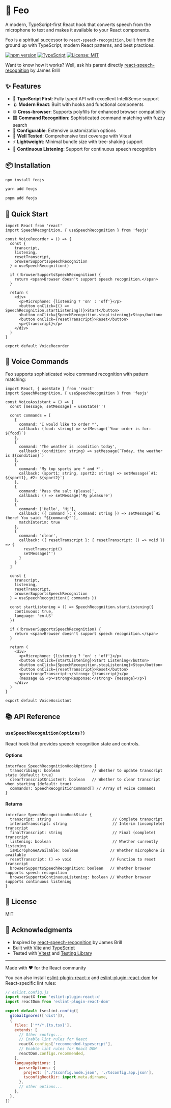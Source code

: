 # 🎤 Feo

A modern, TypeScript-first React hook that converts speech from the microphone to text and makes it available to your React components.

Feo is a spiritual successor to `react-speech-recognition`, built from the ground up with TypeScript, modern React patterns, and best practices.

[![npm version](https://img.shields.io/npm/v/feojs.svg)](https://www.npmjs.com/package/feojs)
[![TypeScript](https://img.shields.io/badge/TypeScript-007ACC?style=flat&logo=typescript&logoColor=white)](https://www.typescriptlang.org/)
[![License: MIT](https://img.shields.io/badge/License-MIT-yellow.svg)](https://opensource.org/licenses/MIT)

Want to know how it works? Well, ask his parent directly [react-speech-recognition](https://github.com/JamesBrill/react-speech-recognition) by James Brill

## ✨ Features

- 🎯 **TypeScript First**: Fully typed API with excellent IntelliSense support
- 🪝 **Modern React**: Built with hooks and functional components
- 🌐 **Cross-browser**: Supports polyfills for enhanced browser compatibility
- 🎛️ **Command Recognition**: Sophisticated command matching with fuzzy search
- 🔧 **Configurable**: Extensive customization options
- 🧪 **Well Tested**: Comprehensive test coverage with Vitest
- ⚡ **Lightweight**: Minimal bundle size with tree-shaking support
- 🔄 **Continuous Listening**: Support for continuous speech recognition

## 📦 Installation

```bash
npm install feojs
```

```bash
yarn add feojs
```

```bash
pnpm add feojs
```

## 🚀 Quick Start

```tsx
import React from 'react'
import SpeechRecognition, { useSpeechRecognition } from 'feojs'

const VoiceRecorder = () => {
  const {
    transcript,
    listening,
    resetTranscript,
    browserSupportsSpeechRecognition
  } = useSpeechRecognition()

  if (!browserSupportsSpeechRecognition) {
    return <span>Browser doesn't support speech recognition.</span>
  }

  return (
    <div>
      <p>Microphone: {listening ? 'on' : 'off'}</p>
      <button onClick={() => SpeechRecognition.startListening()}>Start</button>
      <button onClick={SpeechRecognition.stopListening}>Stop</button>
      <button onClick={resetTranscript}>Reset</button>
      <p>{transcript}</p>
    </div>
  )
}

export default VoiceRecorder
```

## 🎯 Voice Commands

Feo supports sophisticated voice command recognition with pattern matching:

```tsx
import React, { useState } from 'react'
import SpeechRecognition, { useSpeechRecognition } from 'feojs'

const VoiceAssistant = () => {
  const [message, setMessage] = useState('')
  
  const commands = [
    {
      command: 'I would like to order *',
      callback: (food: string) => setMessage(`Your order is for: ${food}`)
    },
    {
      command: 'The weather is :condition today',
      callback: (condition: string) => setMessage(`Today, the weather is ${condition}`)
    },
    {
      command: 'My top sports are * and *',
      callback: (sport1: string, sport2: string) => setMessage(`#1: ${sport1}, #2: ${sport2}`)
    },
    {
      command: 'Pass the salt (please)',
      callback: () => setMessage('My pleasure')
    },
    {
      command: ['Hello', 'Hi'],
      callback: ({ command }: { command: string }) => setMessage(`Hi there! You said: "${command}"`),
      matchInterim: true
    },
    {
      command: 'clear',
      callback: ({ resetTranscript }: { resetTranscript: () => void }) => {
        resetTranscript()
        setMessage('')
      }
    }
  ]

  const {
    transcript,
    listening,
    resetTranscript,
    browserSupportsSpeechRecognition
  } = useSpeechRecognition({ commands })

  const startListening = () => SpeechRecognition.startListening({ 
    continuous: true, 
    language: 'en-US' 
  })

  if (!browserSupportsSpeechRecognition) {
    return <span>Browser doesn't support speech recognition.</span>
  }

  return (
    <div>
      <p>Microphone: {listening ? 'on' : 'off'}</p>
      <button onClick={startListening}>Start Listening</button>
      <button onClick={SpeechRecognition.stopListening}>Stop</button>
      <button onClick={resetTranscript}>Reset</button>
      <p><strong>Transcript:</strong> {transcript}</p>
      {message && <p><strong>Response:</strong> {message}</p>}
    </div>
  )
}

export default VoiceAssistant
```

## 📚 API Reference

### `useSpeechRecognition(options?)`

React hook that provides speech recognition state and controls.

#### Options
```tsx
interface SpeechRecognitionHookOptions {
  transcribing?: boolean              // Whether to update transcript state (default: true)
  clearTranscriptOnListen?: boolean   // Whether to clear transcript when starting (default: true)
  commands?: SpeechRecognitionCommand[] // Array of voice commands
}
```

#### Returns
```tsx
interface SpeechRecognitionHookState {
  transcript: string                           // Complete transcript
  interimTranscript: string                    // Interim (incomplete) transcript
  finalTranscript: string                      // Final (complete) transcript
  listening: boolean                           // Whether currently listening
  isMicrophoneAvailable: boolean              // Whether microphone is available
  resetTranscript: () => void                 // Function to reset transcript
  browserSupportsSpeechRecognition: boolean   // Whether browser supports speech recognition
  browserSupportsContinuousListening: boolean // Whether browser supports continuous listening
}
```

## 📄 License

MIT

## 🙏 Acknowledgments

- Inspired by [react-speech-recognition](https://github.com/JamesBrill/react-speech-recognition) by James Brill
- Built with [Vite](https://vitejs.dev/) and [TypeScript](https://www.typescriptlang.org/)
- Tested with [Vitest](https://vitest.dev/) and [Testing Library](https://testing-library.com/)

---

Made with ❤️ for the React community

You can also install [eslint-plugin-react-x](https://github.com/Rel1cx/eslint-react/tree/main/packages/plugins/eslint-plugin-react-x) and [eslint-plugin-react-dom](https://github.com/Rel1cx/eslint-react/tree/main/packages/plugins/eslint-plugin-react-dom) for React-specific lint rules:

```js
// eslint.config.js
import reactX from 'eslint-plugin-react-x'
import reactDom from 'eslint-plugin-react-dom'

export default tseslint.config([
  globalIgnores(['dist']),
  {
    files: ['**/*.{ts,tsx}'],
    extends: [
      // Other configs...
      // Enable lint rules for React
      reactX.configs['recommended-typescript'],
      // Enable lint rules for React DOM
      reactDom.configs.recommended,
    ],
    languageOptions: {
      parserOptions: {
        project: ['./tsconfig.node.json', './tsconfig.app.json'],
        tsconfigRootDir: import.meta.dirname,
      },
      // other options...
    },
  },
])
```
